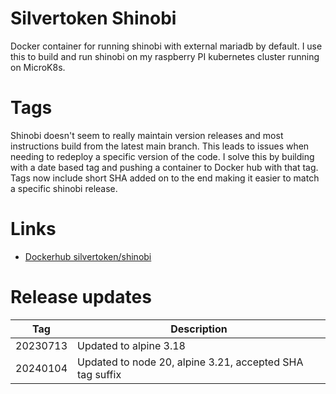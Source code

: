 # Silvertoken Shinobi
Docker container for running shinobi with external mariadb by default.  I use this to build and run shinobi on my raspberry PI kubernetes cluster running on MicroK8s.

# Tags
Shinobi doesn't seem to really maintain version releases and most instructions build from the latest main branch.  This leads to issues when needing to redeploy a specific version of the code.  I solve this by building with a date based tag and pushing a container to Docker hub with that tag. Tags now include short SHA added on to the end making it easier to match a specific shinobi release.

# Links
* [Dockerhub silvertoken/shinobi](https://hub.docker.com/r/silvertoken/shinobi)

# Release updates
| Tag | Description |
| -------- | ------------------------- |
| 20230713 | Updated to alpine 3.18 |
| 20240104 | Updated to node 20, alpine 3.21, accepted SHA tag suffix |
